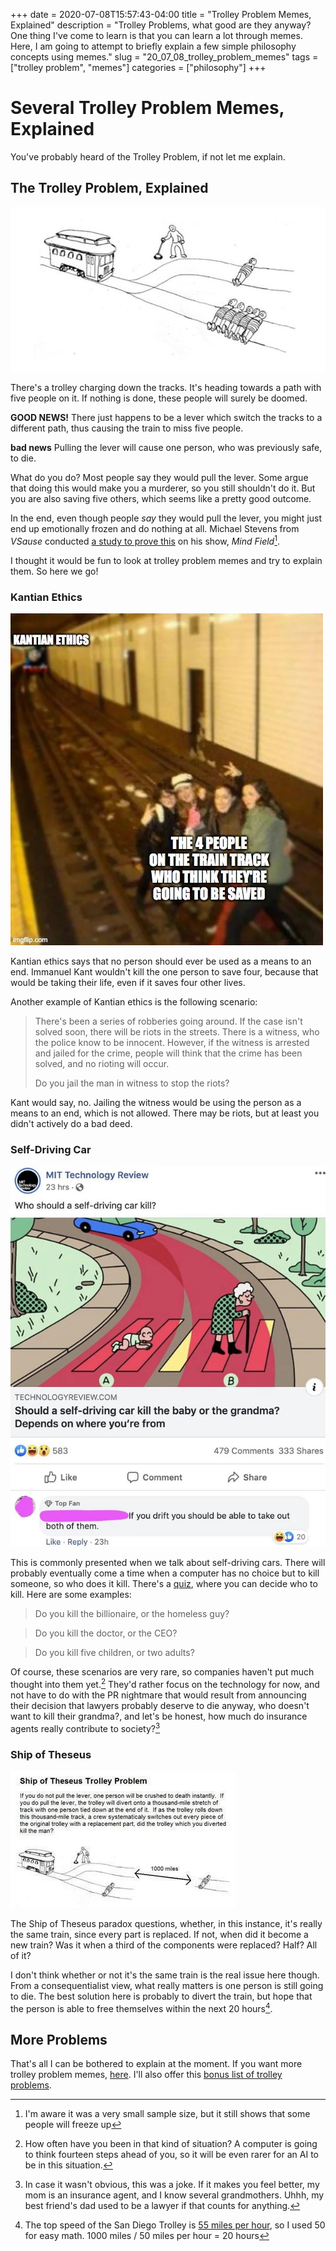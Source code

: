+++
date = 2020-07-08T15:57:43-04:00
title = "Trolley Problem Memes, Explained"
description = "Trolley Problems, what good are they anyway? One thing I've come to learn is that you can learn a lot through memes. Here, I am going to attempt to briefly explain a few simple philosophy concepts using memes."
slug = "20_07_08_trolley_problem_memes"
tags = ["trolley problem", "memes"]
categories = ["philosophy"]
+++

# Several Trolley Problem Memes, Explained

You've probably heard of the Trolley Problem, if not let me explain.

## The Trolley Problem, Explained

![A common drawn visualization of the trolley problem](trolley_problem.jpg)

There's a trolley charging down the tracks. It's heading towards a path with five people on it. If nothing is done, these people will surely be doomed.

**GOOD NEWS!** There just happens to be a lever which switch the tracks to a different path, thus causing the train to miss five people.

**bad news** Pulling the lever will cause one person, who was previously safe, to die.

What do you do? Most people say they would pull the lever. Some argue that doing this would make you a murderer, so you still shouldn't do it. But you are also saving five others, which seems like a pretty good outcome.

In the end, even though people *say* they would pull the lever, you might just end up emotionally frozen and do nothing at all. Michael Stevens from *VSause* conducted [a study to prove this](https://www.youtube.com/watch?v=1sl5KJ69qiA) on his show, *Mind Field*[^4].

I thought it would be fun to look at trolley problem memes and try to explain them. So here we go!

### Kantian Ethics

![A train heading down the tracks toward four people who think the lever will be pulled to save them](kant.jpg)

Kantian ethics says that no person should ever be used as a means to an end. Immanuel Kant wouldn't kill the one person to save four, because that would be taking their life, even if it saves four other lives.

Another example of Kantian ethics is the following scenario:

> There's been a series of robberies going around. If the case isn't solved soon, there will be riots in the streets. There is a witness, who the police know to be innocent. However, if the witness is arrested and jailed for the crime, people will think that the crime has been solved, and no rioting will occur.
>
> Do you jail the man in witness to stop the riots?

Kant would say, no. Jailing the witness would be using the person as a means to an end, which is not allowed. There may be riots, but at least you didn't actively do a bad deed.

### Self-Driving Car

![A self-driving car has the choice of either hitting a baby or a grandma](automation.jpg)

This is commonly presented when we talk about self-driving cars. There will probably eventually come a time when a computer has no choice but to kill someone, so who does it kill. There's a [quiz](https://www.moralmachine.net/), where you can decide who to kill. Here are some examples:

> Do you kill the billionaire, or the homeless guy?

> Do you kill the doctor, or the CEO?

> Do you kill five children, or two adults?

Of course, these scenarios are very rare, so companies haven't put much thought into them yet.[^1] They'd rather focus on the technology for now, and not have to do with the PR nightmare that would result from announcing their decision that lawyers probably deserve to die anyway, who doesn't want to kill their grandma?, and let's be honest, how much do insurance agents really contribute to society?[^2]

### Ship of Theseus

![If you do not pull the lever, one person will be crushed to death instantly. If you do pull the lever, the trolley will divert onto a thousand-mile stretch of track with one person tied down at the end of it. If as the trolley rolls down this thousand-mile track, a crew systematically switches out every piece of original trolley with a replacement part, did the trolley which you diverted kill the man?](theseus.jpg)

The Ship of Theseus paradox questions, whether, in this instance, it's really the same train, since every part is replaced. If not, when did it become a new train? Was it when a third of the components were replaced? Half? All of it?

I don't think whether or not it's the same train is the real issue here though. From a consequentialist view, what really matters is one person is still going to die. The best solution here is probably to divert the train, but hope that the person is able to free themselves within the next 20 hours[^3].

## More Problems

That's all I can be bothered to explain at the moment. If you want more trolley problem memes, [here](https://www.reddit.com/r/PhilosophyMemes/search?q=trolley&restrict_sr=on&include_over_18=on). I'll also offer this [bonus list of trolley problems](https://www.newyorker.com/magazine/2020/06/22/presidential-trolley-problems).

[^1]: How often have you been in that kind of situation? A computer is going to think fourteen steps ahead of you, so it will be even rarer for an AI to be in this situation.
[^2]: In case it wasn't obvious, this was a joke. If it makes you feel better, my mom is an insurance agent, and I know several grandmothers. Uhhh, my best friend's dad used to be a lawyer if that counts for anything.
[^3]: The top speed of the San Diego Trolley is [55 miles per hour](https://en.wikipedia.org/wiki/San_Diego_Trolley), so I used 50 for easy math. 1000 miles / 50 miles per hour = 20 hours
[^4]: I'm aware it was a very small sample size, but it still shows that some people will freeze up